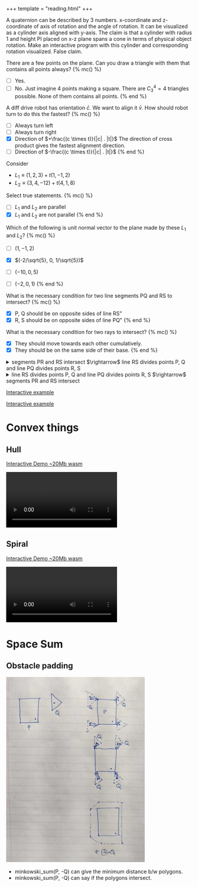 +++
template = "reading.html"
+++

A quaternion can be described by 3 numbers.
x-coordinate and z-coordinate of axis of rotation and the angle of rotation.
It can be visualized as a cylinder axis aligned with y-axis.
The claim is that a cylinder with radius 1 and height PI placed on x-z plane spans a cone in terms of physical object rotation. Make an interactive program with this cylinder and corresponding rotation visualized. False claim.

There are a few points on the plane. Can you draw a triangle with them that contains all points always?
{% mc() %}
- [ ] Yes.
- [ ] No.
Just imagine 4 points making a square. There are $C_3^4 = 4$ triangles possible. None of them contains all points.
{% end %}

A diff drive robot has orientation $\bar{c}$.
We want to align it $\bar{v}$.
How should robot turn to do this the fastest?
{% mc() %}
- [ ] Always turn left
- [ ] Always turn right
- [x] Direction of $+\frac{(c \times t)}{|c| . |t|}$
The direction of cross product gives the fastest alignment direction.
- [ ] Direction of $-\frac{(c \times t)}{|c| . |t|}$
{% end %}

Consider
- $L_1 \equiv (1, 2, 3) + t (1, -1, 2)$
- $L_2 \equiv (3, 4, -12) + t (4, 1, 8)$

Select true statements.
{% mc() %}
- [ ] $L_1$ and $L_2$ are parallel
- [x] $L_1$ and $L_2$ are not parallel
{% end %}

Which of the following is unit normal vector to the plane made by these $L_1$ and $L_2$?
{% mc() %}
- [ ] $(1, -1, 2)$
- [x] $(-2/\sqrt{5}, 0, 1/\sqrt{5})$
- [ ] $(-10, 0, 5)$
- [ ] $(-2, 0, 1)$
{% end %}


What is the necessary condition for two line segments PQ and RS to intersect?
{% mc() %}
- [x] P, Q should be on opposite sides of line RS"
- [x] R, S should be on opposite sides of line PQ"
{% end %}

What is the necessary condition for two rays to intersect?
{% mc() %}
- [x] They should move towards each other cumulatively.
- [x] They should be on the same side of their base.
{% end %}

<details>
<summary>
segments PR and RS intersect $\rightarrow$ line RS divides points P, Q and line PQ divides points R, S
</summary>
<blockquote>
<img src="./lineseg_lineseg1.jpg" height="100px"/>
</blockquote>
</details>

<details>
<summary>
line RS divides points P, Q and line PQ divides points R, S $\rightarrow$ segments PR and RS intersect
</summary>
<blockquote>
<img src="./lineseg_lineseg2.jpg" height="100px"/>
</blockquote>
</details>

[Interactive example](/wasm?name=xn_2_lnsegs)

[Interactive example](/wasm?name=xn_2_rays)

# Convex things

## Hull

[Interactive Demo ~20Mb wasm](/wasm?name=convex_hull)

<video controls autoplay loop>
  <source src="./convex_hull.mp4" type="video/mp4">
</video>


## Spiral

[Interactive Demo ~20Mb wasm](/wasm?name=convex_spiral)

<video controls autoplay loop>
  <source src="./convex_spiral.mp4" type="video/mp4">
</video>

# Space Sum

## Obstacle padding

<img src="./obstacle_padding.jpg" height="500px"/>

- minkowski\_sum(P, -Q) can give the minimum distance b/w polygons.
- minkowski\_sum(P, -Q) can say if the polygons intersect.

